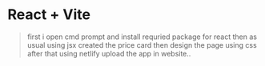 # React + Vite
>first i open cmd prompt and install requried package for react 
>then as usual using jsx created the price card
>then design the page using css
>after that using netlify upload the app in website..
